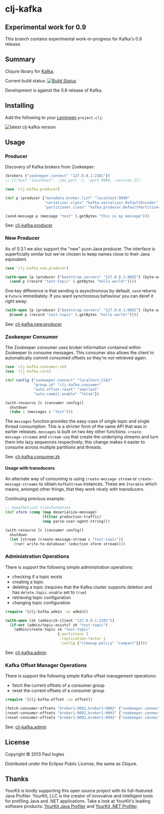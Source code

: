 # clj-kafka

## Experimental work for 0.9

This branch contains experimental work-in-progress for Kafka's 0.9 release.

## Summary

Clojure library for [Kafka](https://kafka.apache.org).

Current build status: [![Build Status](https://travis-ci.org/pingles/clj-kafka.png)](https://travis-ci.org/pingles/clj-kafka)

Development is against the 0.8 release of Kafka.

## Installing

Add the following to your [Leiningen](http://github.com/technomancy/leiningen) `project.clj`:

![latest clj-kafka version](https://clojars.org/clj-kafka/latest-version.svg)

## Usage

### Producer

Discovery of Kafka brokers from Zookeeper:

```clj
(brokers {"zookeeper.connect" "127.0.0.1:2181"})
;; ({:host "localhost", :jmx_port -1, :port 9999, :version 1})
```

```clj
(use 'clj-kafka.producer)

(def p (producer {"metadata.broker.list" "localhost:9999"
                  "serializer.class" "kafka.serializer.DefaultEncoder"
                  "partitioner.class" "kafka.producer.DefaultPartitioner"}))

(send-message p (message "test" (.getBytes "this is my message")))
```

See: [clj-kafka.producer](https://pingles.github.io/clj-kafka/clj-kafka.producer.html)


### New Producer

As of 0.3.1 we also support the "new" pure-Java producer. The
interface is superficially similar but we've chosen to keep names
close to their Java equivalent.

```clj
(use 'clj-kafka.new.producer)

(with-open [p (producer {"bootstrap.servers" "127.0.0.1:9092"} (byte-array-serializer) (byte-array-serializer))]
  (send p (record "test-topic" (.getBytes "hello world!"))))
```

One key difference is that sending is asynchronous by default. `send`
returns a `Future` immediately. If you want synchronous behaviour
you can deref it right away:

```clj
(with-open [p (producer {"bootstrap.servers" "127.0.0.1:9092"} (byte-array-serializer) (byte-array-serializer))]
  @(send p (record "test-topic" (.getBytes "hello world!"))))
```

See: [clj-kafka.new.producer](https://pingles.github.io/clj-kafka/clj-kafka.new.producer.html)


### Zookeeper Consumer

The Zookeeper consumer uses broker information contained within
Zookeeper to consume messages. This consumer also allows the client to
automatically commit consumed offsets so they're not retrieved again.

```clj
(use 'clj-kafka.consumer.zk)
(use 'clj-kafka.core)

(def config {"zookeeper.connect" "localhost:2182"
             "group.id" "clj-kafka.consumer"
             "auto.offset.reset" "smallest"
             "auto.commit.enable" "false"})

(with-resource [c (consumer config)]
  shutdown
  (take 2 (messages c "test")))
```

The `messages` function provides the easy-case of single topic and single thread consumption. This
is a stricter form of the same API that was in earlier releases. `messages` is built on two key
other functions: `create-message-streams` and `stream-seq` that create the underlying streams and
turn them into lazy sequences respectively; this change makes it easier to consume across multiple
partitions and threads.

See: [clj-kafka.consumer.zk](https://pingles.github.io/clj-kafka/clj-kafka.consumer.zk.html)

#### Usage with transducers

An alternate way of consuming is using `create-message-stream` or
`create-message-streams` to obtain `KafkaStream` instances. These are
`Iterable` which means, amongst other things, that they work nicely
with transducers.

Continuing previous example:

```clj
;; hypothetical transformation
(def xform (comp (map deserialize-message)
                 (filter production-traffic)
                 (map parse-user-agent-string)))

(with-resource [c (consumer config)]
  shutdown
  (let [stream (create-message-stream c "test-topic")]
    (run! write-to-database! (eduction xform stream))))
```


### Administration Operations

There is support the following simple administration operations:

- checking if a topic exists
- creating a topic
- deleting a topic (requires that the Kafka cluster supports deletion
and has `delete.topic.enable` set to `true`)
- retrieving topic configuration
- changing topic configuration

```clj
(require '[clj-kafka.admin :as admin])

(with-open [zk (admin/zk-client "127.0.0.1:2181")]
  (if-not (admin/topic-exists? zk "test-topic")
    (admin/create-topic zk "test-topic"
                        {:partitions 3
                         :replication-factor 1
                         :config {"cleanup.policy" "compact"}})))
```

See: [clj-kafka.admin](https://pingles.github.io/clj-kafka/clj-kafka.admin.html)


### Kafka Offset Manager Operations

There is support the following simple Kafka offset management operations:

- fetch the current offsets of a consumer group
- reset the current offsets of a consumer group

```clj
(require '[clj-kafka.offset :as offset])

(fetch-consumer-offsets "broker1:9092,broker1:9092" {"zookeeper.connect" "zkhost:2182"} "my-topic" "my-consumer")
(reset-consumer-offsets "broker1:9092,broker1:9092" {"zookeeper.connect" "zkhost:2182"} "my-topic" "my-consumer" :earliest)
(reset-consumer-offsets "broker1:9092,broker1:9092" {"zookeeper.connect" "zkhost:2182"} "my-topic" "my-consumer" :latest)
```

See: [clj-kafka.admin](https://pingles.github.io/clj-kafka/clj-kafka.offset.html)


## License

Copyright &copy; 2013 Paul Ingles

Distributed under the Eclipse Public License, the same as Clojure.

## Thanks

YourKit is kindly supporting this open source project with its full-featured Java Profiler. YourKit, LLC is the creator of innovative and intelligent tools for profiling Java and .NET applications. Take a look at YourKit's leading software products:
[YourKit Java Profiler](http://www.yourkit.com/java/profiler/index.jsp) and
[YourKit .NET Profiler](http://www.yourkit.com/.net/profiler/index.jsp).
